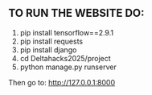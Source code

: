 ## TO RUN THE WEBSITE DO:
1) pip install tensorflow==2.9.1
2) pip install requests
3) pip install django
4) cd Deltahacks2025/project
5) python manage.py runserver
   
Then go to:
http://127.0.0.1:8000
